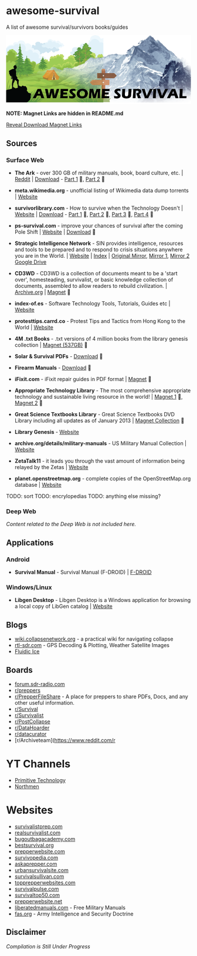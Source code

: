 # awesome-survival
A list of awesome survival/survivors books/guides

![awesome-survival](awesome-survival.png)

**NOTE: Magnet Links are hidden in README.md**

[Reveal Download Magnet Links](https://github.com/wassname/awesome-survival/blob/main/README.md?plain=1)

## Sources

### Surface Web

- **The Ark** - over 300 GB of military manuals, book, board culture, etc. | [Reddit](https://www.reddit.com/r/DHExchange/comments/4645lm/s_4chans_k_newest_mega_torrent_the_ark_over_300) | [Download](https://thepiratebay.org/search.php?q=user:Weapons) - [Part 1](magnet:?xt=urn:btih:6d72a0d13d050f6ed00179ffd4294b549714140a&dn=The%20Ark) 🧲, [Part 2](magnet:?xt=urn:btih:f258c3076fcb71ac0e3fa499dd88946de1627373&dn=The%20Ark) 🧲

- **meta.wikimedia.org** - unofficial listing of Wikimedia data dump torrents | [Website](https://meta.wikimedia.org/wiki/Data_dump_torrents)

- **survivorlibrary.com** - How to survive when the Technology Doesn't | [Website](http://www.survivorlibrary.com/) | [Download](https://www.ourpreps.com/downloads/survivor-library-part-1-march-2020-torrent/) - [Part 1](magnet:?xt=urn:btih:0445133AA1174686280C05EF2E037B4B034791FF&dn=survivorlibrary.com_part1_march_2020_torrent_from_ourpreps.com) 🧲, [Part 2](magnet:?xt=urn:btih:86C58680E1CB44C693CCF9F0671D51C1FC8990A6&dn=survivorlibrary.com_part2_march_2020_torrent_from_ourpreps.com) 🧲, [Part 3](magnet:?xt=urn:btih:CB42766AA98A73EA1BF4BAFBA71069E871FFC727&dn=survivorlibrary.com_part3_march_2020_torrent_from_ourpreps.com) 🧲, [Part 4](magnet:?xt=urn:btih:E105EFAD4696EF8CFEE4F540FE2CA77A1FBA4AD4&dn=survivorlibrary.com_part4_march_2020_torrent_from_ourpreps.com) 🧲

- **ps-survival.com** - improve your chances of survival after the coming Pole Shift | [Website](http://ps-survival.com/) | [Download](magnet:?xt=urn:btih:647FD43F7979240EED75C8CC78B004D5D15446B7&dn=ps-survival.com-march-2020) 🧲

- **Strategic Intelligence Network** - SIN provides intelligence, resources and tools to be prepared and to respond to crisis situations anywhere you are in the World. | [Website](https://hackgence.com/d/124-sin-strategic-intelligence-network) | [Index](https://sin.hackgence-com.workers.dev/0:/index-sin.html) | [Original Mirror](https://gooddebate.org/sin/mirror/library/), [Mirror 1](https://sin.hackgence-com.workers.dev/), [Mirror 2 Google Drive](https://drive.google.com/drive/u/0/folders/1oYYl0VtLio39Q4rmbDEVI2iNNejgbbLv)

- **CD3WD** - CD3WD is a collection of documents meant to be a 'start over', homesteading, survivalist, or basic knowledge collection of documents, assembled to allow readers to rebuild civilization. | [Archive.org](https://archive.org/details/2012_cdw3d_dvd_set) | [Magnet](magnet:?xt=urn:btih:716B201644F2B3AB64DCE59D8B0399457CEA3E19&dn=2012_cdw3d_dvd_set) 🧲

- **index-of.es** - Software Technology Tools, Tutorials, Guides etc | [Website](http://index-of.es/)

- **protesttips.carrd.co** - Protest Tips and Tactics from Hong Kong to the World | [Website](https://protesttips.carrd.co/)

- **4M .txt Books** - .txt versions of 4 million books from the library genesis collection | [Magnet (537GB)](magnet:?xt=urn:btih:e839e74594114eaa795595cc84198800fb3b166c&dn=text) 🧲

- **Solar & Survival PDFs** - [Download](magnet:?xt=urn:btih:559ac8d34dea55bf49a56bc0130c28cc1ca230cc&dn=Solar%20and%20survival%20books) 🧲

- **Firearm Manuals** - [Download](magnet:?xt=urn:btih:57921B16D33D3B5E8E8E246CEFAC80B84BEA188C&dn=Firearm%20Manuals) 🧲

- **iFixit.com** - iFixit repair guides in PDF format | [Magnet](magnet:?xt=urn:btih:ed9889445d52d7882e844bd926e1b547a2c00781&dn=pdfs.zip) 🧲

- **Appropriate Technology Library** - The most comprehensive appropriate technology and sustainable living resource in the world! | [Magnet 1](magnet:?xt=urn:btih:927CEF33C1E320C669ED7913CC1A63736DA530B9&dn=Appropriate+Technology+Library+-1050+eBooks) 🧲, [Magnet 2](magnet:?xt=urn:btih:927cef33c1e320c669ed7913cc1a63736da530b9&dn=Appropriate+Technology+Library+-1050+eBooks) 🧲

- **Great Science Textbooks Library** - Great Science Textbooks DVD Library including all updates as of January 2013 | [Magnet Collection](magnet:?xt=urn:btih:C2830A8A4D5B450309BA4CC8283BFA729818507F&dn=GreatScienceTextbooksDvdLibraryTorrentsfullCollection) 🧲

- **Library Genesis** - [Website](http://gen.lib.rus.ec/)

- **archive.org/details/military-manuals** - US Military Manual Collection | [Website](https://archive.org/details/military-manuals)

- **ZetaTalk11** - it leads you through the vast amount of information being relayed by the Zetas | [Website](http://www.zetatalk11.com/docs/)

- **planet.openstreetmap.org** - complete copies of the OpenStreetMap.org database | [Website](https://planet.openstreetmap.org/)

TODO: sort
TODO: encrylopedias
TODO: anything else missing?

### Deep Web

*Content related to the Deep Web is not included here.*

## Applications

### Android

- **Survival Manual** - Survival Manual (F-DROID) | [F-DROID](https://f-droid.org/packages/org.ligi.survivalmanual/)

### Windows/Linux

- **Libgen Desktop** - Libgen Desktop is a Windows application for browsing a local copy of LibGen catalog | [Website](https://wiki.mhut.org/software:libgen_desktop)

## Blogs

- [wiki.collapsenetwork.org](https://wiki.collapsenetwork.org/) - a practical wiki for navigating collapse
- [rtl-sdr.com](https://www.rtl-sdr.com/) - GPS Decoding & Plotting, Weather Satellite Images
- [Fluidic Ice](https://fluidicice.com/home)

## Boards

- [forum.sdr-radio.com](https://forum.sdr-radio.com/)
- [r/preppers](https://www.reddit.com/r/preppers/)
- [r/PrepperFileShare](https://www.reddit.com/r/PrepperFileShare/) - A place for preppers to share PDFs, Docs, and any other useful information.
- [r/Survival](https://www.reddit.com/r/Survival/)
- [r/Survivalist](https://www.reddit.com/r/Survivalist/)
- [r/PostCollapse](https://www.reddit.com/r/PostCollapse/)
- [r/DataHoarder](https://www.reddit.com/r/DataHoarder/)
- [r/datacurator](https://www.reddit.com/r/datacurator/)
- [r/Archiveteam](https://www.reddit.com/r


# YT Channels

- [Primitive Technology](https://www.youtube.com/channel/UCAL3JXZSzSm8AlZyD3nQdBA)
- [Northmen](https://www.youtube.com/channel/UCcaVClI50rGZmbYMhoSSDGA)

# Websites

- [survivalistprep.com](https://survivalistprep.com/)
- [realsurvivalist.com](http://realsurvivalist.com/)
- [bugoutbagacademy.com](https://bugoutbagacademy.com/)
- [bestsurvival.org](https://bestsurvival.org/)
- [prepperwebsite.com](https://www.prepperwebsite.com/)
- [survivopedia.com](https://www.survivopedia.com/)
- [askaprepper.com](https://www.askaprepper.com/)
- [urbansurvivalsite.com](https://urbansurvivalsite.com/)
- [survivalsullivan.com](https://www.survivalsullivan.com/)
- [topprepperwebsites.com](https://topprepperwebsites.com/)
- [survivalpulse.com](https://survivalpulse.com/)
- [survivaltop50.com](https://www.survivaltop50.com/)
- [prepperwebsite.net](https://www.prepperwebsite.net/)
- [liberatedmanuals.com](https://www.liberatedmanuals.com/) - Free Military Manuals
- [fas.org](https://fas.org/irp/doddir/army/) - Army Intelligence and Security Doctrine

## Disclaimer

*Compilation is Still Under Progress*
